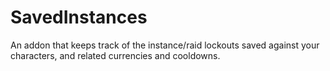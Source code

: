 # SavedInstances

An addon that keeps track of the instance/raid lockouts saved against your characters, and related currencies and cooldowns.
